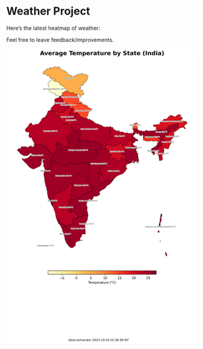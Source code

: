 # Weather Project

Here’s the latest heatmap of weather:

Feel free to leave feedback/improvements.

![India Heatmap](docs/assets/india_heatmap.png?v=F124BA)
